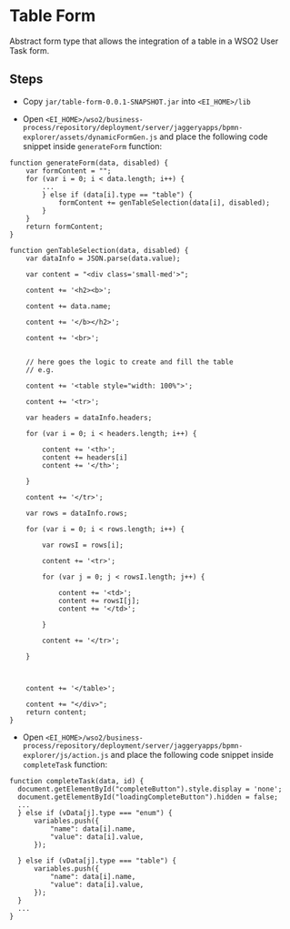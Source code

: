 # Table Form

Abstract form type that allows the integration of a table in a WSO2 User Task form.

## Steps

- Copy `jar/table-form-0.0.1-SNAPSHOT.jar` into `<EI_HOME>/lib`

- Open `<EI_HOME>/wso2/business-process/repository/deployment/server/jaggeryapps/bpmn-explorer/assets/dynamicFormGen.js` and place the following code snippet inside `generateForm` function:

```
function generateForm(data, disabled) {
    var formContent = "";
    for (var i = 0; i < data.length; i++) {
        ...
        } else if (data[i].type == "table") {
            formContent += genTableSelection(data[i], disabled);
        }
    }
    return formContent;
}

function genTableSelection(data, disabled) {
    var dataInfo = JSON.parse(data.value);

    var content = "<div class='small-med'>";

    content += '<h2><b>';

    content += data.name;

    content += '</b></h2>';

    content += '<br>';


    // here goes the logic to create and fill the table
    // e.g.

    content += '<table style="width: 100%">';

    content += '<tr>';

    var headers = dataInfo.headers;

    for (var i = 0; i < headers.length; i++) {

        content += '<th>';
        content += headers[i]
        content += '</th>';

    }

    content += '</tr>';

    var rows = dataInfo.rows;

    for (var i = 0; i < rows.length; i++) {

        var rowsI = rows[i];

        content += '<tr>';

        for (var j = 0; j < rowsI.length; j++) {

            content += '<td>';
            content += rowsI[j];
            content += '</td>';

        }

        content += '</tr>';

    }



    content += '</table>';

    content += "</div>";
    return content;
}
```

- Open `<EI_HOME>/wso2/business-process/repository/deployment/server/jaggeryapps/bpmn-explorer/js/action.js` and place the following code snippet inside `completeTask` function:

```
function completeTask(data, id) {
  document.getElementById("completeButton").style.display = 'none';
  document.getElementById("loadingCompleteButton").hidden = false;
  ...
  } else if (vData[j].type === "enum") {
      variables.push({
          "name": data[i].name,
          "value": data[i].value,
      });

  } else if (vData[j].type === "table") {
      variables.push({
          "name": data[i].name,
          "value": data[i].value,
      });
  }
  ...
}
```